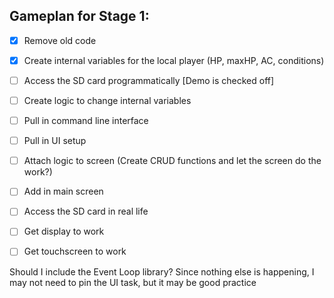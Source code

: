 ## Gameplan for Stage 1:
- [x] Remove old code
- [x] Create internal variables for the local player (HP, maxHP, AC, conditions)
- [ ] Access the SD card programmatically [Demo is checked off]
- [ ] Create logic to change internal variables
- [ ] Pull in command line interface
- [ ] Pull in UI setup
- [ ] Attach logic to screen   (Create CRUD functions and let the screen do the work?)

- [ ] Add in main screen

- [ ] Access the SD card in real life
- [ ] Get display to work
- [ ] Get touchscreen to work

Should I include the Event Loop library?
Since nothing else is happening, I may not need to pin the UI task, but it may be good practice